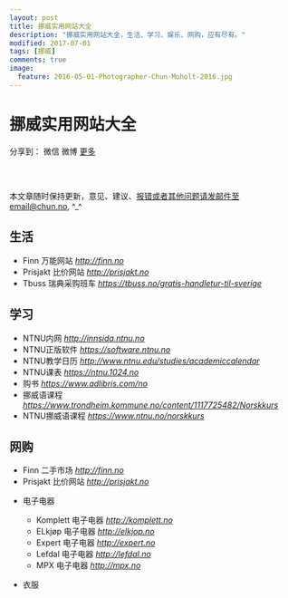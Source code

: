 ```yaml
---
layout: post
title: 挪威实用网站大全
description: "挪威实用网站大全，生活、学习、娱乐、网购，应有尽有。"
modified: 2017-07-01
tags: [挪威]
comments: true
image:
  feature: 2016-05-01-Photographer-Chun-Moholt-2016.jpg
---
```


# 挪威实用网站大全

<div id="ckepop">
<span class="jiathis_txt">分享到：</span>
<a class="jiathis_button_weixin">微信</a>
<a class="jiathis_button_tsina">微博</a>
<a href="http://www.jiathis.com/share?uid=2074997"  class="jiathis jiathis_txt jiathis_separator jtico jtico_jiathis" target="_blank">更多</a></div>
<script type="text/javascript" src="http://v3.jiathis.com/code/jia.js?uid=2074997" charset="utf-8"></script>


### &nbsp;

本文章随时保持更新，意见、建议、报错或者其他问题请发邮件至email@chun.no, ^_^

## 生活

* Finn 万能网站 *<a href="http://finn.no" target="_blank">http://finn.no</a>*
* Prisjakt 比价网站 *<a href="http://prisjakt.no" target="_blank">http://prisjakt.no</a>*
* Tbuss 瑞典采购班车 *<a href="https://tbuss.no/gratis-handletur-til-sverige" target="_blank">https://tbuss.no/gratis-handletur-til-sverige</a>*


## 学习

* NTNU内网 *<a href="http://innsida.ntnu.no" target="_blank">http://innsida.ntnu.no</a>*
* NTNU正版软件 *<a href="https://software.ntnu.no" target="_blank">https://software.ntnu.no</a>*
* NTNU教学日历 *<a href="http://www.ntnu.edu/studies/academiccalendar" target="_blank">http://www.ntnu.edu/studies/academiccalendar</a>*
* NTNU课表 *<a href="https://ntnu.1024.no" target="_blank">https://ntnu.1024.no</a>*
* 购书 *<a href="https://www.adlibris.com/no" target="_blank">https://www.adlibris.com/no</a>*
* 挪威语课程 *<a href="https://www.trondheim.kommune.no/content/1117725482/Norskkurs" target="_blank">https://www.trondheim.kommune.no/content/1117725482/Norskkurs</a>*
* NTNU挪威语课程 *<a href="https://www.ntnu.no/norskkurs" target="_blank">https://www.ntnu.no/norskkurs</a>*


## 网购

* Finn 二手市场 *<a href="http://finn.no" target="_blank">http://finn.no</a>*
* Prisjakt 比价网站 *<a href="http://prisjakt.no" target="_blank">http://prisjakt.no</a>*

+ 电子电器
    * Komplett 电子电器 *<a href="http://komplett.no" target="_blank">http://komplett.no</a>*
    * ELkjøp 电子电器 *<a href="http://elkjop.no" target="_blank">http://elkjop.no</a>*
    * Expert 电子电器 *<a href="http://expert.no" target="_blank">http://expert.no</a>*
    * Lefdal 电子电器 *<a href="http://lefdal.no" target="_blank">http://lefdal.no</a>*
    * MPX 电子电器 *<a href="http://mpx.no" target="_blank">http://mpx.no</a>*

+ 衣服
